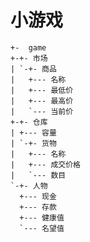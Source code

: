 # 小游戏

    +-  game
    +-+- 市场
    | `-+- 商品
    |   +--- 名称
    |   +--- 最低价
    |   +--- 最高价
    |   `--- 当前价
    +-+- 仓库
    | +--- 容量
    | `-+- 货物
    |   +--- 名称
    |   +--- 成交价格
    |   `--- 数目 
    `-+- 人物
      +--- 现金
      +--- 存款
      +--- 健康值
      `--- 名望值
